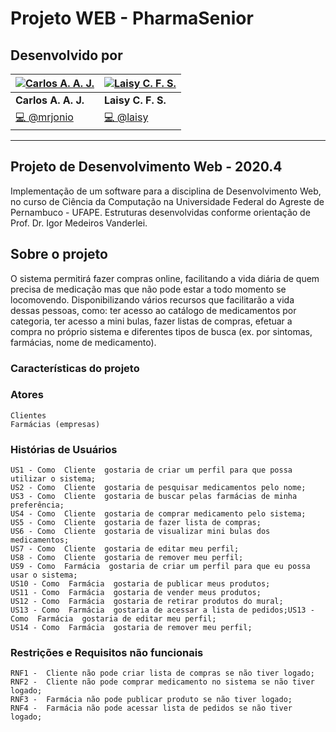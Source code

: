 # Projeto WEB - PharmaSenior

## Desenvolvido por

[![Carlos A. A. J.](https://avatars1.githubusercontent.com/u/39448893?s=64&v=4)](https://github.com/mrjonio) |  [![Laisy C. F. S.](https://avatars1.githubusercontent.com/u/44072239?s=64&v=4)](https://github.com/laisy) |  
|-------------------|-------------------
| **Carlos A. A. J.** | **Laisy C. F. S.** |  |
| <a href="https://github.com/mrjonio/WebProjetoSemNome/commits?author=mrjonio" title="Commits de @mrjonio">💻 @mrjonio</a> | <a href="https://github.com/mrjonio/WebProjetoSemNome/commits?author=laisy" title="Commits de @laisy">💻 @laisy</a> |

---

## Projeto de Desenvolvimento Web - 2020.4

Implementação de um software para a disciplina de Desenvolvimento Web, no curso de Ciência da Computação na Universidade Federal do Agreste de Pernambuco - UFAPE. Estruturas desenvolvidas conforme orientação de Prof. Dr. Igor Medeiros Vanderlei.

## Sobre o projeto

O sistema permitirá fazer compras online, facilitando a vida diária de quem
precisa de medicação mas que não pode estar a todo momento se locomovendo.
Disponibilizando vários recursos que facilitarão a vida dessas pessoas, como: ter acesso
ao catálogo de medicamentos por categoria, ter acesso a mini bulas, fazer listas de
compras, efetuar a compra no próprio sistema e diferentes tipos de busca (ex. por
sintomas, farmácias, nome de medicamento).

### Características do projeto

### Atores

	Clientes
	Farmácias (empresas)
	
### Histórias de Usuários

	US1 - Como ​ Cliente ​ gostaria de criar um perfil para que possa utilizar o sistema;
	US2 - Como ​ Cliente ​ gostaria de pesquisar medicamentos pelo nome;
	US3 - Como ​ Cliente ​ gostaria de buscar pelas farmácias de minha preferência;
	US4 - Como ​ Cliente ​ gostaria de comprar medicamento pelo sistema;
	US5 - Como ​ Cliente ​ gostaria de fazer lista de compras;
	US6 - Como ​ Cliente ​ gostaria de visualizar mini bulas dos medicamentos;
	US7 - Como ​ Cliente ​ gostaria de editar meu perfil;
	US8 - Como ​ Cliente ​ gostaria de remover meu perfil;
	US9 - Como ​ Farmácia ​ gostaria de criar um perfil para que eu possa usar o sistema;
	US10 - Como ​ Farmácia ​ gostaria de publicar meus produtos;
	US11 - Como ​ Farmácia ​ gostaria de vender meus produtos;
	US12 - Como ​ Farmácia ​ gostaria de retirar produtos do mural;
	US13 - Como ​ Farmácia ​ gostaria de acessar a lista de pedidos;US13 - Como ​ Farmácia ​ gostaria de editar meu perfil;
	US14 - Como ​ Farmácia ​ gostaria de remover meu perfil;

### Restrições e Requisitos não funcionais

	RNF1 - ​ Cliente​ não pode criar lista de compras se não tiver logado;
	RNF2 - ​ Cliente​ não pode comprar medicamento no sistema se não tiver logado;
	RNF3 - ​ Farmácia​ não pode publicar produto se não tiver logado;
	RNF4 - ​ Farmácia​ não pode acessar lista de pedidos se não tiver logado;

